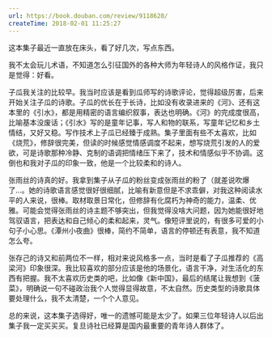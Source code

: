 ```yaml
---
url: https://book.douban.com/review/9118628/
createTime: 2018-02-01 11:25:27
---
```


这本集子最近一直放在床头，看了好几次，写点东西。

我不太会玩儿术语，不知道怎么引征国外的各种大师为年轻诗人的风格作证，我只是觉得：好看。

子瓜我关注的比较早。我当时应该是看到瓜师写的诗歌评论，觉得超级厉害，后来开始关注子瓜的诗歌。子瓜的优长在于长诗，比如没有收录进来的《河》、还有这本里的《引水》，都是用精密的语言编织叙事，表达也明确。《河》的完成度很高，比喻基本没废话；《引水》写的是童年记事，写人和物的联系，写童年记忆和乡土情结，又好又稳。写作技术上子瓜已经臻于成熟。集子里面有些不太喜欢，比如《烧荒》，修辞很完美，但读的时候感觉情感调度不起来，想写烧荒引发的人的爱欲，可是诗歌那种冷静、克制的语调把情绪压下来了，技术和情感似乎不协调。这倒也和我对子瓜的印象一致，他是一个比较柔和的诗人。

张雨丝的诗真的好。我拿到集子从子瓜的粉丝变成张雨丝的粉了（就差说吹爆了…。她的诗歌语言感觉很好很细腻，比喻有新意但是不求乖僻，对我这种阅读水平的人来说，很棒。取材取景日常化，但修辞有化腐朽为神奇的能力，温柔、优雅。可能会觉得张雨丝的诗主题不够突出，但我觉得没啥大问题，因为她能很好地驾驭语言，把表达和自己倾心的柔和起来，灵气。像短评里说的，有很多可爱的小句子小心思。《潭州小夜曲》很棒，简约不简单，语言的停顿还有表意，我不知道怎么夸。

张存己的诗又和前两位不一样，相对来说风格多一点，当时是看了子瓜推荐的《高梁河》印象很深。我比较喜欢的部分应该是他的场景化，语言干净，对生活化的东西有把握。我不太喜欢历史类的吧，比如像《新中国》，最后的结尾让我想到《菠菜》，明确说一句不碰政治我个人觉得显得故意，不太自然。历史类型的诗歌具体要处理什么，我不太清楚，一个个人意见。

总的来说，这本集子选得好，唯一的遗憾可能是太少了。如果三位年轻诗人以后出集子我一定买买买。复旦诗社已经算是国内最重要的青年诗人群体了。